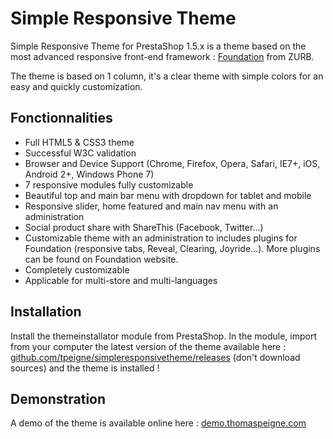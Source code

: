 Simple Responsive Theme
=======================

Simple Responsive Theme for PrestaShop 1.5.x is a theme based on the most advanced responsive front-end framework : [Foundation][1] from ZURB.

The theme is based on 1 column, it's a clear theme with simple colors for an easy and quickly customization.

Fonctionnalities
----------------

* Full HTML5 & CSS3 theme
* Successful W3C validation
* Browser and Device Support (Chrome, Firefox, Opera, Safari, IE7+, iOS, Android 2+, Windows Phone 7)
* 7 responsive modules fully customizable
* Beautiful top and main bar menu with dropdown for tablet and mobile
* Responsive slider, home featured and main nav menu with an administration
* Social product share with ShareThis (Facebook, Twitter...)
* Customizable theme with an administration to includes plugins for Foundation (responsive tabs, Reveal, Clearing, Joyride...). More plugins can be found on Foundation website.
* Completely customizable
* Applicable for multi-store and multi-languages

Installation
------------

Install the themeinstallator module from PrestaShop. In the module, import from your computer the latest version of the theme available here : [github.com/tpeigne/simpleresponsivetheme/releases][2] (don't download sources) and the theme is installed !

Demonstration
-------------

A demo of the theme is available online here : [demo.thomaspeigne.com][3]

[1]: http://foundation.zurb.com/
[2]: https://github.com/tpeigne/simpleresponsivetheme/releases
[3]: http://demo.thomaspeigne.com/
